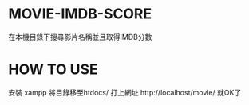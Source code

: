 # MOVIE-IMDB-SCORE
在本機目錄下搜尋影片名稱並且取得IMDB分數

# HOW TO USE 
安裝 xampp
將目錄移至htdocs/
打上網址 http://localhost/movie/ 就OK了

